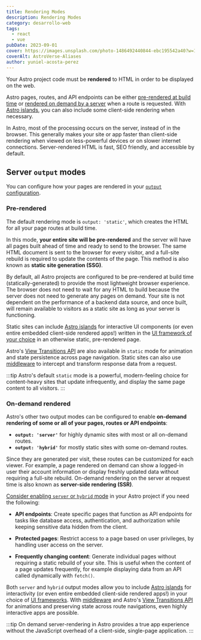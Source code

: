 ```yaml
---
title: Rendering Modes
description: Rendering Modes
category: desarrollo-web
tags:
  - react
  - vue
pubDate: 2023-09-01
cover: https://images.unsplash.com/photo-1486492440844-ebc195542a40?w=1960&h=1102&auto=format&fit=crop&q=60&ixlib=rb-4.0.3&ixid=M3wxMjA3fDB8MHxzZWFyY2h8NjZ8fGJsYWNrfGVufDB8MHwwfHx8Mg%3D%3D
coverAlt: AstroVerse-Aliases
author: yuniel-acosta-perez
---
```


Your Astro project code must be **rendered** to HTML in order to be displayed on the web.

Astro pages, routes, and API endpoints can be either [pre-rendered at build time](#pre-rendered) or [rendered on demand by a server](#on-demand-rendered) when a route is requested. With [Astro islands](/en/concepts/islands/), you can also include some client-side rendering when necessary.

In Astro, most of the processing occurs on the server, instead of in the browser. This generally makes your site or app faster than client-side rendering when viewed on less-powerful devices or on slower internet connections. Server-rendered HTML is fast, SEO friendly, and accessible by default.

## Server `output` modes

You can configure how your pages are rendered in your [`output` configuration](/en/reference/configuration-reference/#output).

### Pre-rendered

The default rendering mode is `output: 'static'`, which creates the HTML for all your page routes at build time.

In this mode, **your entire site will be pre-rendered** and the server will have all pages built ahead of time and ready to send to the browser. The same HTML document is sent to the browser for every visitor, and a full-site rebuild is required to update the contents of the page. This method is also known as **static site generation (SSG)**.

By default, all Astro projects are configured to be pre-rendered at build time (statically-generated) to provide the most lightweight browser experience. The browser does not need to wait for any HTML to build because the server does not need to generate any pages on demand. Your site is not dependent on the performance of a backend data source, and once built, will remain available to visitors as a static site as long as your server is functioning.

Static sites can include [Astro islands](/en/concepts/islands/) for interactive UI components (or even entire embedded client-side rendered apps!) written in the [UI framework of your choice](/en/core-concepts/framework-components/) in an otherwise static, pre-rendered page.

Astro's [View Transitions API](/en/guides/view-transitions/) are also available in `static` mode for animation and state persistence across page navigation. Static sites can also use [middleware](/en/guides/middleware/) to intercept and transform response data from a request.

:::tip
Astro's default `static` mode is a powerful, modern-feeling choice for content-heavy sites that update infrequently, and display the same page content to all visitors.
:::

### On-demand rendered

Astro's other two output modes can be configured to enable **on-demand rendering of some or all of your pages, routes or API endpoints**:

- **`output: 'server'`** for highly dynamic sites with most or all on-demand routes.
- **`output: 'hybrid'`** for mostly static sites with some on-demand routes.

Since they are generated per visit, these routes can be customized for each viewer. For example, a page rendered on demand can show a logged-in user their account information or display freshly updated data without requiring a full-site rebuild. On-demand rendering on the server at request time is also known as **server-side rendering (SSR)**.

[Consider enabling `server` or `hybrid` mode](/en/guides/server-side-rendering/#enable-on-demand-server-rendering) in your Astro project if you need the following:

- **API endpoints**: Create specific pages that function as API endpoints for tasks like database access, authentication, and authorization while keeping sensitive data hidden from the client.

- **Protected pages**: Restrict access to a page based on user privileges, by handling user access on the server.

- **Frequently changing content**: Generate individual pages without requiring a static rebuild of your site. This is useful when the content of a page updates frequently, for example displaying data from an API called dynamically with `fetch()`.

Both `server` and `hybrid` output modes allow you to include [Astro islands](/en/concepts/islands/) for interactivity (or even entire embedded client-side rendered apps!) in your choice of [UI frameworks](/en/core-concepts/framework-components/). With [middleware](/en/guides/middleware/) and Astro's [View Transitions API](/en/guides/view-transitions/) for animations and preserving state across route navigations, even highly interactive apps are possible.

:::tip
On demand server-rendering in Astro provides a true app experience without the JavaScript overhead of a client-side, single-page application.
:::
